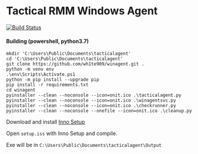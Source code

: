 # Tactical RMM Windows Agent

[![Build Status](https://travis-ci.com/wh1te909/winagent.svg?branch=master)](https://travis-ci.com/wh1te909/winagent)

#### Building (powershell, python3.7)

```commandline
mkdir 'C:\Users\Public\Documents\tacticalagent'
cd 'C:\Users\Public\Documents\tacticalagent'
git clone https://github.com/wh1te909/winagent.git .
python -m venv env
.\env\Scripts\Activate.ps1
python -m pip install --upgrade pip
pip install -r requirements.txt
cd winagent
pyinstaller --clean --noconsole --icon=onit.ico .\tacticalagent.py
pyinstaller --clean --noconsole --icon=onit.ico .\winagentsvc.py
pyinstaller --clean --noconsole --icon=onit.ico .\checkrunner.py
pyinstaller --clean --noconsole --onefile --icon=onit.ico .\cleanup.py
```

Download and install [Inno Setup](http://jrsoftware.org/isinfo.php)

Open ```setup.iss``` with Inno Setup and compile.

Exe will be in ```C:\Users\Public\Documents\tacticalagent\Output```
